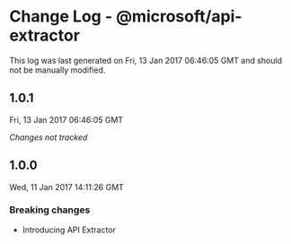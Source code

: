 # Change Log - @microsoft/api-extractor

This log was last generated on Fri, 13 Jan 2017 06:46:05 GMT and should not be manually modified.

## 1.0.1
Fri, 13 Jan 2017 06:46:05 GMT

*Changes not tracked*

## 1.0.0
Wed, 11 Jan 2017 14:11:26 GMT

### Breaking changes

- Introducing API Extractor

